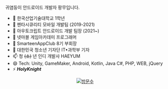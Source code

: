 귀염둥이 안드로이드 개발자 팡무입니다.

- 🔭 한국산업기술대학교 1학년
- 🌱 펜타시큐리티 모바일 개발팀 (2019-2021)
- 🌱 아우토크립트 안드로이드 개발 팀장 (2021~)
- 👯 넷마블 게임아카데미 프로그래머
- 🤔 SmarteenAppClub 8기 부회장
- 💬 대한민국 청소년 기자단 IT•과학부 기자
- 📫 청 ~~(소)~~ 년 인디 개발사 HAEYUM
- 😄 Tech: Unity, GameMaker, Android, Kotlin, Java C#, PHP, WEB, jQuery
- ⚡ ***HolyKnight***

 <div align=center>
	
  [![방문수](https://hits.seeyoufarm.com/api/count/incr/badge.svg?url=https%3A%2F%2Fgithub.com%2Fkisa002)](https://hits.seeyoufarm.com) 
	
  </div>
